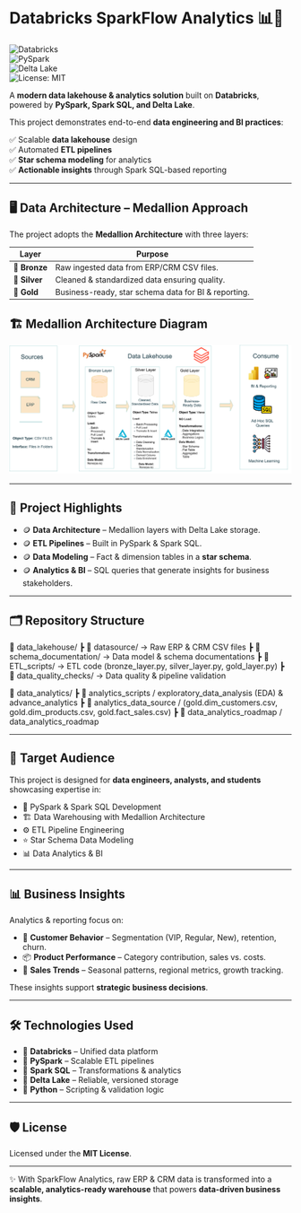 # Databricks SparkFlow Analytics 📊💸  

![Databricks](https://img.shields.io/badge/Platform-Databricks-orange?logo=databricks)  
![PySpark](https://img.shields.io/badge/PySpark-ETL-blue?logo=apachespark)  
![Delta Lake](https://img.shields.io/badge/Delta%20Lake-Storage-brightgreen)  
![License: MIT](https://img.shields.io/badge/License-MIT-yellow.svg)  

A **modern data lakehouse & analytics solution** built on **Databricks**, powered by **PySpark, Spark SQL, and Delta Lake**.  


This project demonstrates end-to-end **data engineering and BI practices**:  

✅ Scalable **data lakehouse** design  
✅ Automated **ETL pipelines**  
✅ **Star schema modeling** for analytics  
✅ **Actionable insights** through Spark SQL-based reporting  

---

## 🖥 Data Architecture – Medallion Approach  

The project adopts the **Medallion Architecture** with three layers:  

| Layer   | Purpose |
|---------|---------|
| 🥉 **Bronze** | Raw ingested data from ERP/CRM CSV files. |
| 🥈 **Silver** | Cleaned & standardized data ensuring quality. |
| 🥇 **Gold**   | Business-ready, star schema data for BI & reporting. |


## 🏗️ Medallion Architecture Diagram

![Medallion Architecture](./data_lakehouse/schema_documentation/data_lakehouse_project_architecture.png)


---

## 📖 Project Highlights  

- 🪙 **Data Architecture** – Medallion layers with Delta Lake storage.  
- 🪙 **ETL Pipelines** – Built in PySpark & Spark SQL.  
- 🪙 **Data Modeling** – Fact & dimension tables in a **star schema**.  
- 🪙 **Analytics & BI** – SQL queries that generate insights for business stakeholders.  

---

## 🗂 Repository Structure  

📂 data_lakehouse/
┣ 📂 datasource/ → Raw ERP & CRM CSV files
┣ 📂 schema_documentation/ → Data model & schema documentations
┣ 📂 ETL_scripts/ → ETL code (bronze_layer.py, silver_layer.py, gold_layer.py)
┣ 📂 data_quality_checks/ → Data quality & pipeline validation

📂 data_analytics/
┣ 📂 analytics_scripts / exploratory_data_analysis (EDA) & advance_analytics
┣ 📂 analytics_data_source / (gold.dim_customers.csv, gold.dim_products.csv, gold.fact_sales.csv)
┣ 📂 data_analytics_roadmap / data_analytics_roadmap


---

## 🎯 Target Audience  

This project is designed for **data engineers, analysts, and students** showcasing expertise in:  

- 🐍 PySpark & Spark SQL Development  
- 🏗️ Data Warehousing with Medallion Architecture  
- ⚙️ ETL Pipeline Engineering  
- ⭐ Star Schema Data Modeling  
- 📊 Data Analytics & BI  

---

## 📊 Business Insights  

Analytics & reporting focus on:  

- 👥 **Customer Behavior** – Segmentation (VIP, Regular, New), retention, churn.  
- 📦 **Product Performance** – Category contribution, sales vs. costs.  
- 📅 **Sales Trends** – Seasonal patterns, regional metrics, growth tracking.  

These insights support **strategic business decisions**.  

---

## 🛠 Technologies Used  

- 🔧 **Databricks** – Unified data platform  
- 🐍 **PySpark** – Scalable ETL pipelines  
- 📜 **Spark SQL** – Transformations & analytics  
- 💾 **Delta Lake** – Reliable, versioned storage  
- 🐍 **Python** – Scripting & validation logic  

---

## 🛡️ License  

Licensed under the **MIT License**.  

---

✨ With SparkFlow Analytics, raw ERP & CRM data is transformed into a **scalable, analytics-ready warehouse** that powers **data-driven business insights**.  












